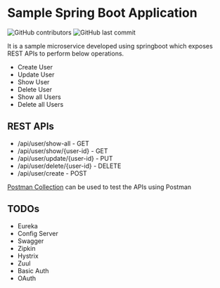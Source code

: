 # Sample Spring Boot Application

![GitHub contributors](https://img.shields.io/github/contributors/vasanthpandian/spring-boot-demo.svg) ![GitHub last commit](https://img.shields.io/github/last-commit/vasanthpandian/spring-boot-demo.svg)

It is a sample microservice developed using springboot which exposes REST APIs to perform below operations.
- Create User
- Update User
- Show User
- Delete User
- Show all Users
- Delete all Users

## REST APIs
- /api/user/show-all - GET
- /api/user/show/{user-id} - GET
- /api/user/update/{user-id} - PUT
- /api/user/delete/{user-id} - DELETE
- /api/user/create - POST

[Postman Collection](/user-service.postman_collection.json) can be used to test the APIs using Postman

## TODOs
- Eureka
- Config Server
- Swagger
- Zipkin
- Hystrix
- Zuul
- Basic Auth
- OAuth


